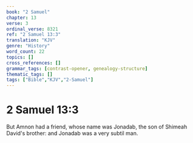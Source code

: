 ```yaml
---
book: "2 Samuel"
chapter: 13
verse: 3
ordinal_verse: 8321
ref: "2 Samuel 13:3"
translation: "KJV"
genre: "History"
word_count: 22
topics: []
cross_references: []
grammar_tags: [contrast-opener, genealogy-structure]
thematic_tags: []
tags: ["Bible","KJV","2-Samuel"]
---
```


# 2 Samuel 13:3

But Amnon had a friend, whose name was Jonadab, the son of Shimeah David's brother: and Jonadab was a very subtil man.
